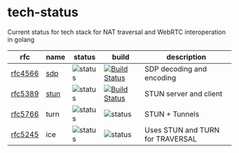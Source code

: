 # tech-status
Current status for tech stack for NAT traversal and WebRTC interoperation in golang


rfc | name  | status | build | description
---|-------|--------|-------|----
[rfc4566](https://tools.ietf.org/html/rfc4566) | [sdp](http://github.com/ernado/std)   | ![status](https://img.shields.io/badge/status-alpha-green.svg)  | [![Build Status](https://travis-ci.org/ernado/sdp.svg?branch=master)](https://travis-ci.org/ernado/sdp) | SDP decoding and encoding
[rfc5389](https://tools.ietf.org/html/rfc5389) | [stun](http://github.com/ernado/stun)  | ![status](https://img.shields.io/badge/status-alpha-green.svg)  | [![Build Status](https://travis-ci.org/ernado/stun.svg)](https://travis-ci.org/ernado/stun) | STUN server and client 
[rfc5766](https://tools.ietf.org/html/rfc5766) | turn  | ![status](https://img.shields.io/badge/status-research-lightgrey.svg)  | ![status](https://img.shields.io/badge/build-unknown-lightgrey.svg) | STUN + Tunnels
[rfc5245](https://tools.ietf.org/html/rfc5245) | ice  | ![status](https://img.shields.io/badge/status-research-lightgrey.svg)  | ![status](https://img.shields.io/badge/build-unknown-lightgrey.svg) | Uses STUN and TURN for TRAVERSAL 

